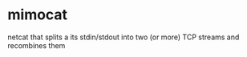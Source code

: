 mimocat
=======

netcat that splits a its stdin/stdout into two (or more) TCP streams and recombines them